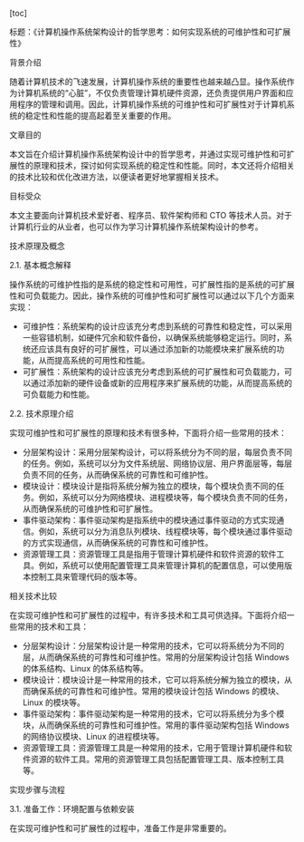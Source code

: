 
[toc]                    
                
                
标题：《计算机操作系统架构设计的哲学思考：如何实现系统的可维护性和可扩展性》

背景介绍

随着计算机技术的飞速发展，计算机操作系统的重要性也越来越凸显。操作系统作为计算机系统的“心脏”，不仅负责管理计算机硬件资源，还负责提供用户界面和应用程序的管理和调用。因此，计算机操作系统的可维护性和可扩展性对于计算机系统的稳定性和性能的提高起着至关重要的作用。

文章目的

本文旨在介绍计算机操作系统架构设计中的哲学思考，并通过实现可维护性和可扩展性的原理和技术，探讨如何实现系统的稳定性和性能。同时，本文还将介绍相关的技术比较和优化改进方法，以便读者更好地掌握相关技术。

目标受众

本文主要面向计算机技术爱好者、程序员、软件架构师和 CTO 等技术人员。对于计算机行业的从业者，也可以作为学习计算机操作系统架构设计的参考。

技术原理及概念

2.1. 基本概念解释

操作系统的可维护性指的是系统的稳定性和可用性，可扩展性指的是系统的可扩展性和可负载能力。因此，操作系统的可维护性和可扩展性可以通过以下几个方面来实现：

- 可维护性：系统架构的设计应该充分考虑到系统的可靠性和稳定性，可以采用一些容错机制，如硬件冗余和软件备份，以确保系统能够稳定运行。同时，系统还应该具有良好的可扩展性，可以通过添加新的功能模块来扩展系统的功能，从而提高系统的可用性和性能。
- 可扩展性：系统架构的设计应该充分考虑到系统的可扩展性和可负载能力，可以通过添加新的硬件设备或新的应用程序来扩展系统的功能，从而提高系统的可负载能力和性能。

2.2. 技术原理介绍

实现可维护性和可扩展性的原理和技术有很多种，下面将介绍一些常用的技术：

- 分层架构设计：采用分层架构设计，可以将系统分为不同的层，每层负责不同的任务。例如，系统可以分为文件系统层、网络协议层、用户界面层等，每层负责不同的任务，从而确保系统的可靠性和可维护性。
- 模块设计：模块设计是指将系统分解为独立的模块，每个模块负责不同的任务。例如，系统可以分为网络模块、进程模块等，每个模块负责不同的任务，从而确保系统的可维护性和可扩展性。
- 事件驱动架构：事件驱动架构是指系统中的模块通过事件驱动的方式实现通信。例如，系统可以分为消息队列模块、线程模块等，每个模块通过事件驱动的方式实现通信，从而确保系统的可靠性和可维护性。
- 资源管理工具：资源管理工具是指用于管理计算机硬件和软件资源的软件工具。例如，系统可以使用配置管理工具来管理计算机的配置信息，可以使用版本控制工具来管理代码的版本等。

相关技术比较

在实现可维护性和可扩展性的过程中，有许多技术和工具可供选择。下面将介绍一些常用的技术和工具：

- 分层架构设计：分层架构设计是一种常用的技术，它可以将系统分为不同的层，从而确保系统的可靠性和可维护性。常用的分层架构设计包括 Windows 的体系结构、Linux 的体系结构等。
- 模块设计：模块设计是一种常用的技术，它可以将系统分解为独立的模块，从而确保系统的可靠性和可维护性。常用的模块设计包括 Windows 的模块、Linux 的模块等。
- 事件驱动架构：事件驱动架构是一种常用的技术，它可以将系统分为多个模块，从而确保系统的可靠性和可维护性。常用的事件驱动架构包括 Windows 的网络协议模块、Linux 的进程模块等。
- 资源管理工具：资源管理工具是一种常用的技术，它用于管理计算机硬件和软件资源的软件工具。常用的资源管理工具包括配置管理工具、版本控制工具等。

实现步骤与流程

3.1. 准备工作：环境配置与依赖安装

在实现可维护性和可扩展性的过程中，准备工作是非常重要的。

